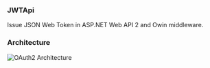 ### JWTApi

Issue JSON Web Token in ASP.NET Web API 2 and Owin middleware.


### Architecture
![OAuth2 Architecture](http://bitoftech.net/wp-content/uploads/2014/09/OAuthRoles.jpg)


